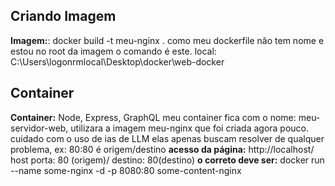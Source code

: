 ## Criando Imagem

**Imagem:**: docker build -t meu-nginx .
como meu dockerfile não tem nome e estou no root da imagem o comando é este.
local: C:\Users\logonrmlocal\Desktop\docker\web-docker

## Container

**Container:** Node, Express, GraphQL
meu container fica com o nome: meu-servidor-web, utilizara a imagem meu-nginx que foi criada agora pouco.
cuidado com o uso de ias de LLM elas apenas buscam resolver de qualquer problema, ex: 80:80 é origem/destino
**acesso da página:** http://localhost/
host porta: 80 (origem)/ destino: 80(destino)
**o correto deve ser:** docker run --name some-nginx -d -p 8080:80 some-content-nginx
